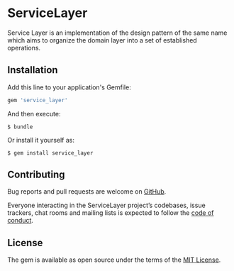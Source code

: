 # ServiceLayer

Service Layer is an implementation of the design pattern of the same name which
aims to organize the domain layer into a set of established operations.

## Installation

Add this line to your application's Gemfile:

```ruby
gem 'service_layer'
```

And then execute:

    $ bundle

Or install it yourself as:

    $ gem install service_layer

## Contributing

Bug reports and pull requests are welcome on [GitHub](https://github.com/adriensldy/service_layer).

Everyone interacting in the ServiceLayer project’s codebases, issue trackers,
chat rooms and mailing lists is expected to follow the [code of conduct](https://github.com/gemologist/service_layer/blob/master/CODE_OF_CONDUCT.md).


## License

The gem is available as open source under the terms of the [MIT License](https://opensource.org/licenses/MIT).
